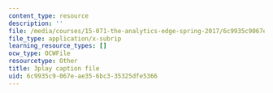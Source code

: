 ```yaml
---
content_type: resource
description: ''
file: /media/courses/15-071-the-analytics-edge-spring-2017/6c9935c9067eae356bc335325dfe5366_nqqYjtK1zIk.srt
file_type: application/x-subrip
learning_resource_types: []
ocw_type: OCWFile
resourcetype: Other
title: 3play caption file
uid: 6c9935c9-067e-ae35-6bc3-35325dfe5366
---
```

